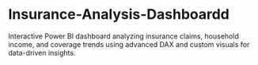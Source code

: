 # Insurance-Analysis-Dashboardd
Interactive Power BI dashboard analyzing insurance claims, household income, and coverage trends using advanced DAX and custom visuals for data-driven insights.
